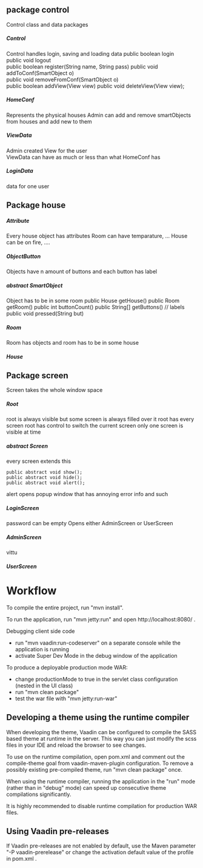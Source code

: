 


## package control   
Control class and data packages   
    
##### Control


Control handles login, saving and loading data
public boolean login   
public void logout   
public boolean register(String name, String pass)
public void addToConf(SmartObject o)   
public void removeFromConf(SmartObject o)   
public boolean addView(View view)
public void deleteView(View view);


##### HomeConf   


Represents the physical houses
Admin can add and remove smartObjects from houses and add new to them    


##### ViewData


Admin created View for the user    
ViewData can have as much or less than what HomeConf has    



##### LoginData   


data for one user 





## Package house  


##### Attribute 

Every house object has attributes 
Room can have temparature, ...
House can be on fire, ....


##### ObjectButton

Objects have n amount of buttons and each button has label


##### abstract SmartObject   

Object has to be in some room 
public House getHouse() 
public Room getRoom() 
public int buttonCount() 
public String[] getButtons() // labels
public void pressed(String but)




##### Room

Room has objects and room has to be in some house


##### House





## Package screen

Screen takes the whole window space



##### Root

root is always visible but some screen is always filled over it
root has every screen 
root has control to switch the current screen
only one screen is visible at time



##### abstract Screen

every screen extends this

    public abstract void show();
    public abstract void hide();
    public abstract void alert();


alert opens popup window that has annoying error info and such


##### LoginScreen

password can be empty
Opens either AdminScreen or UserScreen



##### AdminScreen


vittu



##### UserScreen








Workflow
========

To compile the entire project, run "mvn install".

To run the application, run "mvn jetty:run" and open http://localhost:8080/ .

Debugging client side code
  - run "mvn vaadin:run-codeserver" on a separate console while the application is running
  - activate Super Dev Mode in the debug window of the application

To produce a deployable production mode WAR:
- change productionMode to true in the servlet class configuration (nested in the UI class)
- run "mvn clean package"
- test the war file with "mvn jetty:run-war"

Developing a theme using the runtime compiler
-------------------------

When developing the theme, Vaadin can be configured to compile the SASS based
theme at runtime in the server. This way you can just modify the scss files in
your IDE and reload the browser to see changes.

To use on the runtime compilation, open pom.xml and comment out the compile-theme 
goal from vaadin-maven-plugin configuration. To remove a possibly existing 
pre-compiled theme, run "mvn clean package" once.

When using the runtime compiler, running the application in the "run" mode 
(rather than in "debug" mode) can speed up consecutive theme compilations
significantly.

It is highly recommended to disable runtime compilation for production WAR files.

Using Vaadin pre-releases
-------------------------

If Vaadin pre-releases are not enabled by default, use the Maven parameter
"-P vaadin-prerelease" or change the activation default value of the profile in pom.xml .
